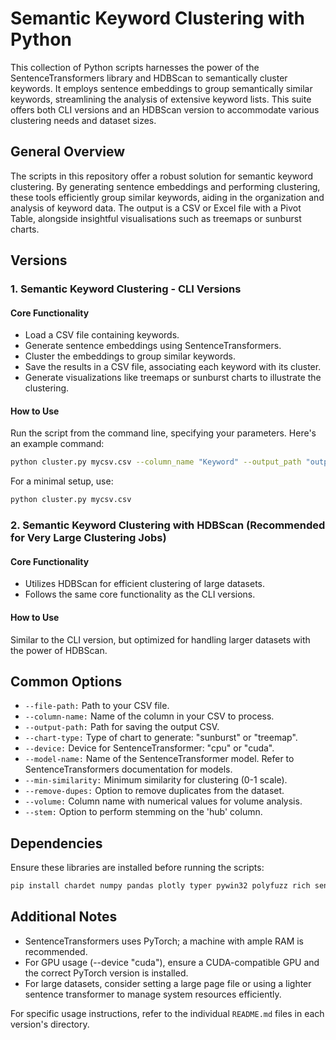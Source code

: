 
# Semantic Keyword Clustering with Python

This collection of Python scripts harnesses the power of the SentenceTransformers library and HDBScan to semantically cluster keywords. It employs sentence embeddings to group semantically similar keywords, streamlining the analysis of extensive keyword lists. This suite offers both CLI versions and an HDBScan version to accommodate various clustering needs and dataset sizes.

## General Overview

The scripts in this repository offer a robust solution for semantic keyword clustering. By generating sentence embeddings and performing clustering, these tools efficiently group similar keywords, aiding in the organization and analysis of keyword data. The output is a CSV or Excel file with a Pivot Table, alongside insightful visualisations such as treemaps or sunburst charts.

## Versions

### 1. Semantic Keyword Clustering - CLI Versions

#### Core Functionality
- Load a CSV file containing keywords.
- Generate sentence embeddings using SentenceTransformers.
- Cluster the embeddings to group similar keywords.
- Save the results in a CSV file, associating each keyword with its cluster.
- Generate visualizations like treemaps or sunburst charts to illustrate the clustering.

#### How to Use
Run the script from the command line, specifying your parameters. Here's an example command:

```bash
python cluster.py mycsv.csv --column_name "Keyword" --output_path "output.csv" --chart_type "sunburst" --device "cpu" --model_name "all-MiniLM-L6-v2" --min_similarity 0.80 --remove_dupes True --volume "Volume" --stem True
```

For a minimal setup, use:

```bash
python cluster.py mycsv.csv
```

### 2. Semantic Keyword Clustering with HDBScan (Recommended for Very Large Clustering Jobs)

#### Core Functionality
- Utilizes HDBScan for efficient clustering of large datasets.
- Follows the same core functionality as the CLI versions.

#### How to Use
Similar to the CLI version, but optimized for handling larger datasets with the power of HDBScan.

## Common Options

- `--file-path:` Path to your CSV file.
- `--column-name:` Name of the column in your CSV to process.
- `--output-path:` Path for saving the output CSV.
- `--chart-type:` Type of chart to generate: "sunburst" or "treemap".
- `--device:` Device for SentenceTransformer: "cpu" or "cuda".
- `--model-name:` Name of the SentenceTransformer model. Refer to SentenceTransformers documentation for models.
- `--min-similarity:` Minimum similarity for clustering (0-1 scale).
- `--remove-dupes:` Option to remove duplicates from the dataset.
- `--volume:` Column name with numerical values for volume analysis.
- `--stem:` Option to perform stemming on the 'hub' column.

## Dependencies

Ensure these libraries are installed before running the scripts:

```bash
pip install chardet numpy pandas plotly typer pywin32 polyfuzz rich sentence_transformers
```

## Additional Notes

- SentenceTransformers uses PyTorch; a machine with ample RAM is recommended.
- For GPU usage (--device "cuda"), ensure a CUDA-compatible GPU and the correct PyTorch version is installed.
- For large datasets, consider setting a large page file or using a lighter sentence transformer to manage system resources efficiently.

For specific usage instructions, refer to the individual `README.md` files in each version's directory.
